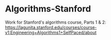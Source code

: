 # Algorithms-Stanford
Work for Stanford's algorithms course, Parts 1 &amp; 2: https://lagunita.stanford.edu/courses/course-v1:Engineering+Algorithms1+SelfPaced/about
